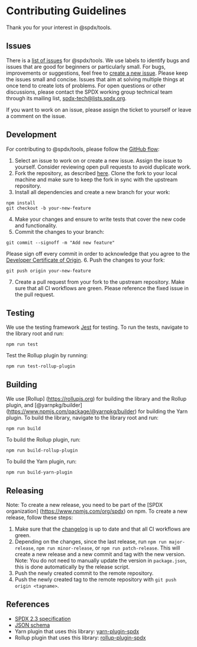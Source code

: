 <!--
SPDX-FileCopyrightText: 2023 SPDX contributors

SPDX-License-Identifier: CC0-1.0
-->

# Contributing Guidelines
Thank you for your interest in @spdx/tools.

## Issues
There is a [list of issues](https://github.com/spdx/tools-ts/issues) for @spdx/tools.
We use labels to identify bugs and issues that are good for beginners or particularly small.
For bugs, improvements or suggestions, feel free to [create a new issue](https://github.com/spdx/tools-ts/issues/new).
Please keep the issues small and concise. Issues that aim at solving multiple things at once tend to create lots of problems.
For open questions or other discussions, please contact the SPDX working group technical team through its mailing list, [spdx-tech@lists.spdx.org](mailto:spdx-tech@lists.spdx.org).

If you want to work on an issue, please assign the ticket to yourself or leave a comment on the issue.

## Development
For contributing to @spdx/tools, please follow the [GitHub flow](https://docs.github.com/en/get-started/quickstart/github-flow):
1. Select an issue to work on or create a new issue. Assign the issue to yourself. Consider reviewing open pull requests to avoid duplicate work.
2. Fork the repository, as described [here](https://docs.github.com/en/get-started/quickstart/fork-a-repo#forking-a-repository). Clone the fork to your local machine and make sure to keep the fork in sync with the upstream repository.
3. Install all dependencies and create a new branch for your work:
```shell
npm install
git checkout -b your-new-feature
```
4. Make your changes and ensure to write tests that cover the new code and functionality.
5. Commit the changes to your branch:
```shell
git commit --signoff -m "Add new feature"
```
Please sign off every commit in order to acknowledge that you agree to the [Developer Certificate of Origin](DCO.md).
6. Push the changes to your fork:
```shell
git push origin your-new-feature
```
7. Create a pull request from your fork to the upstream repository. Make sure that all CI workflows are green. Please reference the fixed issue in the pull request.

## Testing
We use the testing framework [Jest](https://jestjs.io) for testing.
To run the tests, navigate to the library root and run:
```shell
npm run test
```

Test the Rollup plugin by running:
```shell
npm run test-rollup-plugin
```

## Building
We use [Rollup] (https://rollupjs.org) for building the library and the Rollup plugin, and [@yarnpkg/builder] (https://www.npmjs.com/package/@yarnpkg/builder) for building the Yarn plugin.
To build the library, navigate to the library root and run:
```shell
npm run build
```

To build the Rollup plugin, run:
```shell
npm run build-rollup-plugin
```

To build the Yarn plugin, run:
```shell
npm run build-yarn-plugin
```

## Releasing
Note: To create a new release, you need to be part of the [SPDX organization] (https://www.npmjs.com/org/spdx) on npm.
To create a new release, follow these steps:
1. Make sure that the [changelog](CHANGELOG.md) is up to date and that all CI workflows are green. 
2. Depending on the changes, since the last release, run `npm run major-release`, `npm run minor-release`, or `npm run patch-release`.
This will create a new release and a new commit and tag with the new version.
Note: You do not need to manually update the version in `package.json`, this is done automatically by the release script. 
3. Push the newly created commit to the remote repository. 
4. Push the newly created tag to the remote repository with `git push origin <tagname>`.

## References
- [SPDX 2.3 specification](https://spdx.github.io/spdx-spec/v2.3/)
- [JSON schema](https://github.com/spdx/spdx-spec/blob/development/v2.3.1/schemas/spdx-schema.json)
- Yarn plugin that uses this library: [yarn-plugin-spdx](https://github.com/spdx/yarn-plugin-spdx)
- Rollup plugin that uses this library: [rollup-plugin-spdx](https://github.com/spdx/rollup-plugin-spdx)
